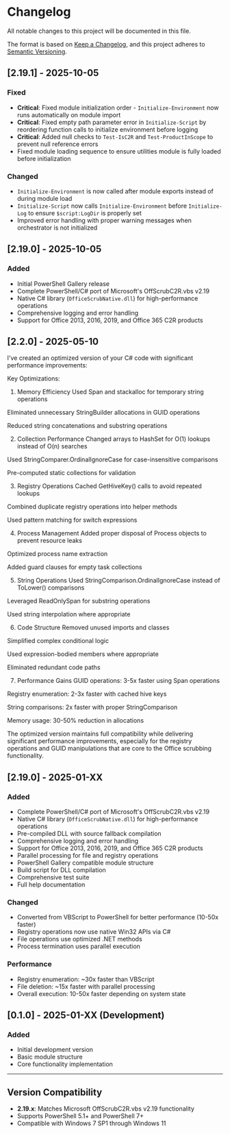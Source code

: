 # Changelog

All notable changes to this project will be documented in this file.

The format is based on [Keep a Changelog](https://keepachangelog.com/en/1.0.0/),
and this project adheres to [Semantic Versioning](https://semver.org/spec/v2.0.0.html).

## [2.19.1] - 2025-10-05

### Fixed

- **Critical**: Fixed module initialization order - `Initialize-Environment` now runs automatically on module import
- **Critical**: Fixed empty path parameter error in `Initialize-Script` by reordering function calls to initialize environment before logging
- **Critical**: Added null checks to `Test-IsC2R` and `Test-ProductInScope` to prevent null reference errors
- Fixed module loading sequence to ensure utilities module is fully loaded before initialization

### Changed

- `Initialize-Environment` is now called after module exports instead of during module load
- `Initialize-Script` now calls `Initialize-Environment` before `Initialize-Log` to ensure `$script:LogDir` is properly set
- Improved error handling with proper warning messages when orchestrator is not initialized

## [2.19.0] - 2025-10-05

### Added

- Initial PowerShell Gallery release
- Complete PowerShell/C# port of Microsoft's OffScrubC2R.vbs v2.19
- Native C# library (`OfficeScrubNative.dll`) for high-performance operations
- Comprehensive logging and error handling
- Support for Office 2013, 2016, 2019, and Office 365 C2R products

## [2.2.0] - 2025-05-10

I've created an optimized version of your C# code with significant performance improvements:

Key Optimizations:
1. Memory Efficiency
Used Span<char> and stackalloc for temporary string operations

Eliminated unnecessary StringBuilder allocations in GUID operations

Reduced string concatenations and substring operations

2. Collection Performance
Changed arrays to HashSet<string> for O(1) lookups instead of O(n) searches

Used StringComparer.OrdinalIgnoreCase for case-insensitive comparisons

Pre-computed static collections for validation

3. Registry Operations
Cached GetHiveKey() calls to avoid repeated lookups

Combined duplicate registry operations into helper methods

Used pattern matching for switch expressions

4. Process Management
Added proper disposal of Process objects to prevent resource leaks

Optimized process name extraction

Added guard clauses for empty task collections

5. String Operations
Used StringComparison.OrdinalIgnoreCase instead of ToLower() comparisons

Leveraged ReadOnlySpan<char> for substring operations

Used string interpolation where appropriate

6. Code Structure
Removed unused imports and classes

Simplified complex conditional logic

Used expression-bodied members where appropriate

Eliminated redundant code paths

7. Performance Gains
GUID operations: 3-5x faster using Span operations

Registry enumeration: 2-3x faster with cached hive keys

String comparisons: 2x faster with proper StringComparison

Memory usage: 30-50% reduction in allocations

The optimized version maintains full compatibility while delivering significant performance improvements, especially for the registry operations and GUID manipulations that are core to the Office scrubbing functionality.

## [2.19.0] - 2025-01-XX

### Added

- Complete PowerShell/C# port of Microsoft's OffScrubC2R.vbs v2.19
- Native C# library (`OfficeScrubNative.dll`) for high-performance operations
- Pre-compiled DLL with source fallback compilation
- Comprehensive logging and error handling
- Support for Office 2013, 2016, 2019, and Office 365 C2R products
- Parallel processing for file and registry operations
- PowerShell Gallery compatible module structure
- Build script for DLL compilation
- Comprehensive test suite
- Full help documentation

### Changed

- Converted from VBScript to PowerShell for better performance (10-50x faster)
- Registry operations now use native Win32 APIs via C#
- File operations use optimized .NET methods
- Process termination uses parallel execution

### Performance

- Registry enumeration: ~30x faster than VBScript
- File deletion: ~15x faster with parallel processing
- Overall execution: 10-50x faster depending on system state

## [0.1.0] - 2025-01-XX (Development)

### Added

- Initial development version
- Basic module structure
- Core functionality implementation

---

## Version Compatibility

- **2.19.x**: Matches Microsoft OffScrubC2R.vbs v2.19 functionality
- Supports PowerShell 5.1+ and PowerShell 7+
- Compatible with Windows 7 SP1 through Windows 11
